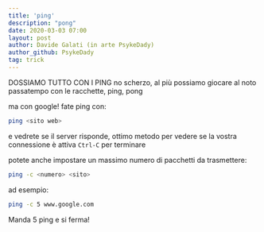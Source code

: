 ```yaml
---
title: 'ping'
description: "pong"
date: 2020-03-03 07:00
layout: post
author: Davide Galati (in arte PsykeDady)
author_github: PsykeDady
tag: trick
---
```


DOSSIAMO TUTTO CON I PING
no scherzo, al più possiamo giocare al noto passatempo con le racchette, ping, pong

ma con google!
fate ping con:

```bash
ping <sito web>
```

e vedrete se il server risponde, ottimo metodo per vedere se la vostra connessione è attiva
`Ctrl-C` per terminare

potete anche impostare un massimo numero di pacchetti da trasmettere:

```bash
ping -c <numero> <sito>
```

ad esempio:  

```bash
ping -c 5 www.google.com
```

Manda 5 ping e si ferma!
